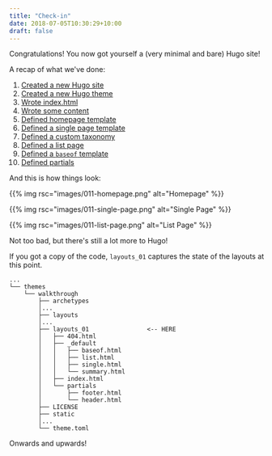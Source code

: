 ```yaml
---
title: "Check-in"
date: 2018-07-05T10:30:29+10:00
draft: false
---
```


Congratulations! You now got yourself a (very minimal and bare) Hugo site!

A recap of what we've done:

1. [Created a new Hugo site](/walk/001/)
1. [Created a new Hugo theme](/walk/002/)
1. [Wrote index.html](/walk/003/)
1. [Wrote some content](/walk/004/)
1. [Defined homepage template](/walk/005/)
1. [Defined a single page template](/walk/006/)
1. [Defined a custom taxonomy](/walk/007/)
1. [Defined a list page](/walk/008/)
1. [Defined a `baseof` template](/walk/009/)
1. [Defined partials](/walk/010/)

And this is how things look:

{{% img rsc="images/011-homepage.png" alt="Homepage" %}}

{{% img rsc="images/011-single-page.png" alt="Single Page" %}}

{{% img rsc="images/011-list-page.png" alt="List Page" %}}

Not too bad, but there's still a lot more to Hugo!

If you got a copy of the code, `layouts_01` captures the state of the layouts at this point.

```
...
└── themes
    └── walkthrough
        ├── archetypes
        │...
        ├── layouts
        │...
        ├── layouts_01                <-- HERE
        │   ├── 404.html
        │   ├── _default
        │   │   ├── baseof.html
        │   │   ├── list.html
        │   │   ├── single.html
        │   │   └── summary.html
        │   ├── index.html
        │   └── partials
        │       ├── footer.html
        │       └── header.html
        ├── LICENSE
        ├── static
        │...
        └── theme.toml
```

Onwards and upwards!